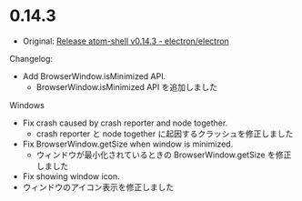 # 0.14.3

* Original: [Release atom-shell v0.14.3 - electron/electron](https://github.com/electron/electron/releases/tag/v0.14.3)

Changelog:

* Add BrowserWindow.isMinimized API.
  * BrowserWindow.isMinimized API を追加しました

Windows

* Fix crash caused by crash reporter and node together.
  * crash reporter と node together に起因するクラッシュを修正しました
* Fix BrowserWindow.getSize when window is minimized.
  * ウィンドウが最小化されているときの BrowserWindow.getSize を修正しました
* Fix showing window icon.
 * ウィンドウのアイコン表示を修正しました
